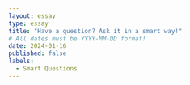 ```yaml
---
layout: essay
type: essay
title: "Have a question? Ask it in a smart way!"
# All dates must be YYYY-MM-DD format!
date: 2024-01-16
published: false
labels:
  - Smart Questions
---
```

## 
